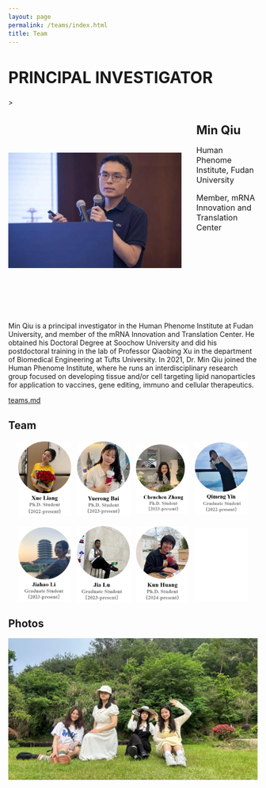 ```yaml
---
layout: page
permalink: /teams/index.html
title: Team
---
```


<h1 style="font-size: 32px;">PRINCIPAL INVESTIGATOR</h1>>
<head>
    <title>PRINCIPAL INVESTIGATOR</title>
    <style>
        .container {
            display: flex;
            align-items: center; /* 垂直居中对齐 */
        }
        .container img {
            width: 100%;
            max-width: 350px; /* 调整图像的最大宽度 */
            height: auto;
            margin-right: 30px; /* 图片与文字之间的间距 */
        }
        .container .text {
            max-width: 600px; /* 文字部分的最大宽度 */
            margin-bottom: 150px;
            font-size: 19px; /* 设置文字的大小 */
        }
        .container .text h1 {
            font-size: 24px; /* 设置标题的大小 */
        }
    </style>
</head>
<body>
    <div class="container">
        <img src="/images/teams/qiumin.jpg" alt="邱敏">
        <div class="text">
            <h1>Min Qiu</h1>
            <p style="font-size: 16px;">Human Phenome Institute, Fudan University</p> 
            <p style="font-size: 16px;">Member, mRNA Innovation and Translation Center</p>
        </div>
    </div>
</body>

Min Qiu is a principal investigator in the Human Phenome Institute at Fudan University, and member of the mRNA Innovation and Translation Center. He obtained his Doctoral Degree at Soochow University and did his postdoctoral training in the lab of Professor Qiaobing Xu in the department of Biomedical Engineering at Tufts University. In 2021, Dr. Min Qiu joined the Human Phenome Institute, where he runs an interdisciplinary research group focused on developing tissue and/or cell targeting lipid nanoparticles for application to vaccines, gene editing, immuno and cellular therapeutics.

[teams.md](teams.md)
## Team ##

<style>
    .container2 {
        display: flex;
        justify-content: space-between; /* 让图片之间有间距 */
        align-items: center; /* 垂直居中对齐 */
        margin: 20px;
    }
    .container2 img {
        max-width: 23%; /* 设置每张图片的最大宽度，以确保5张图片在一行内显示 */
        height: auto; /* 使图片保持原始比例 */
    }
</style>

<body>
    <div class="container2">
        <img src="/images/teams/lx.jpg" alt="图片1">
        <img src="/images/teams/byr.jpg" alt="图片2">
        <img src="/images/teams/zcc.jpg" alt="图片3">
        <img src="/images/teams/yqm.jpg" alt="图片4">
    </div>
    <div class="container2">
        <img src="/images/teams/ljh.jpg" alt="图片1">
        <img src="/images/teams/jl.jpg" alt="图片2">
        <img src="/images/teams/hk.jpg" alt="图片3">
        <img src="/images/teams/blank.jpg" alt="图片3">
    </div>

## Photos

<div>
<img src="/images/teams/group1.jpg" alt="图片1">
</div>

